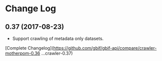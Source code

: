 # Change Log

## 0.37 (2017-08-23)

 * Support crawling of metadata only datasets.

[Complete Changelog](https://github.com/gbif/gbif-api/compare/crawler-motherpom-0.36 ...crawler-0.37)
